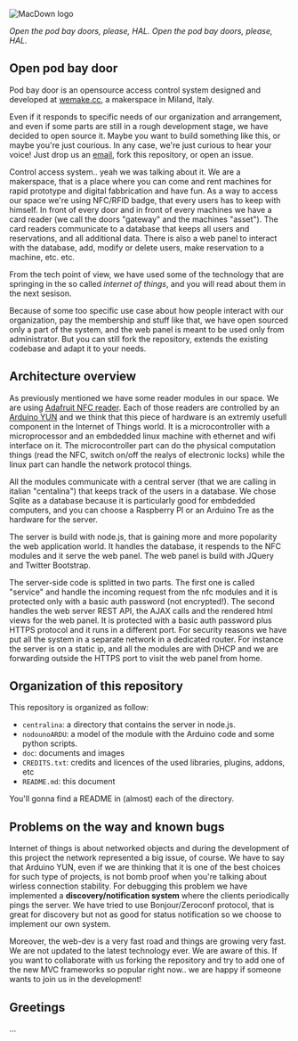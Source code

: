 ![MacDown logo](http://macdown.uranusjr.com/static/base/img/logo-160.png)

*Open the pod bay doors, please, HAL. Open the pod bay doors, please, HAL.*

## Open pod bay door

Pod bay door is an opensource access control system designed and developed at [wemake.cc](http://wemake.cc), a makerspace in Miland, Italy.

Even if it responds to specific needs of our organization and arrangement, and even if some parts are still in a rough development stage, we have decided to open source it. Maybe you want to build something like this, or maybe you're just courious. In any case, we're just curious to hear your voice! Just drop us an [email](hello@wemake.cc), fork this repository, or open an issue.

Control access system.. yeah we was talking about it. We are a makerspace, that is a place where you can come and rent machines for rapid prototype and digital fabbrication and have fun. As a way to access our space we're using NFC/RFID badge, that every users has to keep with himself. In front of every door and in front of every machines we have a card reader (we call the doors "gateway" and the machines "asset"). The card readers communicate to a database that keeps all users and reservations, and all additional data. There is also a web panel to interact with the database, add, modify or delete users, make reservation to a machine, etc. etc.

From the tech point of view, we have used some of the technology that are springing in the so called *internet of things*, and you will read about them in the next sesison.

Because of some too specific use case about how people interact with our organization, pay the membership and stuff like that, we have open sourced only a part of the system, and the web panel is meant to be used only from administrator. But you can still fork the repository, extends the existing codebase and adapt it to your needs.

## Architecture overview

As previously mentioned we have some reader modules in our space. We are using [Adafruit NFC reader](http://www.adafruit.com/products/789). Each of those readers are controlled by an [Arduino YUN](http://arduino.cc/en/Main/ArduinoBoardYun?from=Products.ArduinoYUN) and we think that this piece of hardware is an extremly usefull component in the Internet of Things world. It is a microcontroller with a microprocessor and an embdedded linux machine with ethernet and wifi interface on it. The microcontroller part can do the physical computation things (read the NFC, switch on/off the realys of electronic locks) while the linux part can handle the network protocol things.

All the modules communicate with a central server (that we are calling in italian "centalina") that keeps track of the users in a database. We chose Sqlite as a database because it is particularly good for embdedded computers, and you can choose a Raspberry PI or an Arduino Tre as the hardware for the server.

The server is build with node.js, that is gaining more and more popolarity the web application world. It handles the database, it respends to the NFC modules and it serve the web panel. The web panel is build with JQuery and Twitter Bootstrap.

The server-side code is splitted in two parts. The first one is called "service" and handle the incoming request from the nfc modules and it is protected only with a basic auth password (not encrypted!). The second handles the web server REST API, the AJAX calls and the rendered html views for the web panel. It is protected with a basic auth password plus HTTPS protocol and it runs in a different port. For security reasons we have put all the system in a separate network in a dedicated router. For instance the server is on a static ip, and all the modules are with DHCP and we are forwarding outside the HTTPS port to visit the web panel from home.

## Organization of this repository

This repository is organized as follow:

- `centralina`: a directory that contains the server in node.js.
- `nodounoARDU`: a model of the module with the Arduino code and some python scripts.
- `doc`: documents and images
- `CREDITS.txt`: credits and licences of the used libraries, plugins, addons, etc
- `README.md`: this document

You'll gonna find a README in (almost) each of the directory.

## Problems on the way and known bugs

Internet of things is about networked objects and during the development of this project the network represented a big issue, of course. We have to say that Arduino YUN, even if we are thinking that it is one of the best choices for such type of projects, is not bomb proof when you're talking about wirless connection stability. For debugging this problem we have implemented a **discovery/notification system** where the clients periodically pings the server. We have tried to use Bonjour/Zeroconf protocol, that is great for discovery but not as good for status notification so we choose to implement our own system.

Moreover, the web-dev is a very fast road and things are growing very fast. We are not updated to the latest technology ever. We are aware of this. If you want to collaborate with us forking the repository and try to add one of the new MVC frameworks so popular right now.. we are happy if someone wants to join us in the development!

## Greetings

...